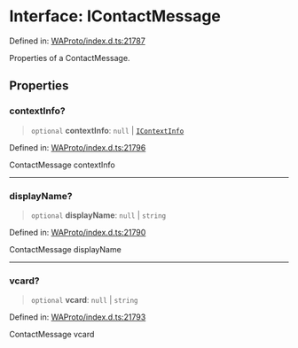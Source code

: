 # Interface: IContactMessage

Defined in: [WAProto/index.d.ts:21787](https://github.com/Fokusdotid/bail/blob/c004679536d41fcf32da31cecf70d3991dfa31b5/WAProto/index.d.ts#L21787)

Properties of a ContactMessage.

## Properties

### contextInfo?

> `optional` **contextInfo**: `null` \| [`IContextInfo`](../../../interfaces/IContextInfo.md)

Defined in: [WAProto/index.d.ts:21796](https://github.com/Fokusdotid/bail/blob/c004679536d41fcf32da31cecf70d3991dfa31b5/WAProto/index.d.ts#L21796)

ContactMessage contextInfo

***

### displayName?

> `optional` **displayName**: `null` \| `string`

Defined in: [WAProto/index.d.ts:21790](https://github.com/Fokusdotid/bail/blob/c004679536d41fcf32da31cecf70d3991dfa31b5/WAProto/index.d.ts#L21790)

ContactMessage displayName

***

### vcard?

> `optional` **vcard**: `null` \| `string`

Defined in: [WAProto/index.d.ts:21793](https://github.com/Fokusdotid/bail/blob/c004679536d41fcf32da31cecf70d3991dfa31b5/WAProto/index.d.ts#L21793)

ContactMessage vcard
